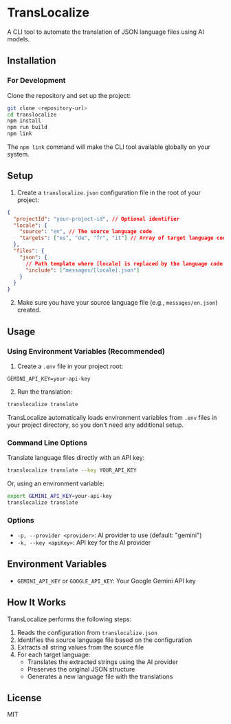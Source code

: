 # TransLocalize

A CLI tool to automate the translation of JSON language files using AI models.

## Installation

### For Development

Clone the repository and set up the project:

```bash
git clone <repository-url>
cd translocalize
npm install
npm run build
npm link
```

The `npm link` command will make the CLI tool available globally on your system.

## Setup

1. Create a `translocalize.json` configuration file in the root of your project:

```json
{
  "projectId": "your-project-id", // Optional identifier
  "locale": {
    "source": "en", // The source language code
    "targets": ["es", "de", "fr", "it"] // Array of target language codes
  },
  "files": {
    "json": {
      // Path template where [locale] is replaced by the language code
      "include": ["messages/[locale].json"]
    }
  }
}
```

2. Make sure you have your source language file (e.g., `messages/en.json`) created.

## Usage

### Using Environment Variables (Recommended)

1. Create a `.env` file in your project root:

```
GEMINI_API_KEY=your-api-key
```

2. Run the translation:

```bash
translocalize translate
```

TransLocalize automatically loads environment variables from `.env` files in your project directory, so you don't need any additional setup.

### Command Line Options

Translate language files directly with an API key:

```bash
translocalize translate --key YOUR_API_KEY
```

Or, using an environment variable:

```bash
export GEMINI_API_KEY=your-api-key
translocalize translate
```

### Options

- `-p, --provider <provider>`: AI provider to use (default: "gemini")
- `-k, --key <apiKey>`: API key for the AI provider

## Environment Variables

- `GEMINI_API_KEY` or `GOOGLE_API_KEY`: Your Google Gemini API key

## How It Works

TransLocalize performs the following steps:

1. Reads the configuration from `translocalize.json`
2. Identifies the source language file based on the configuration
3. Extracts all string values from the source file
4. For each target language:
   - Translates the extracted strings using the AI provider
   - Preserves the original JSON structure
   - Generates a new language file with the translations

## License

MIT 